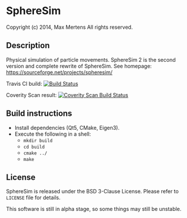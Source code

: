 
SphereSim
=========

Copyright (c) 2014, Max Mertens
All rights reserved.

Description
-----------

Physical simulation of particle movements.
SphereSim 2 is the second version and complete rewrite of SphereSim.
See homepage: https://sourceforge.net/projects/spheresim/

Travis CI build:
[![Build Status](https://travis-ci.org/jellysheep/spheresim.svg?branch=master)](https://travis-ci.org/jellysheep/spheresim)

Coverity Scan result:
[![Coverity Scan Build Status](https://scan.coverity.com/projects/1560/badge.svg)](https://scan.coverity.com/projects/1560)

Build instructions
------------------

* Install dependencies (Qt5, CMake, Eigen3).
* Execute the following in a shell:
  - `mkdir build`
  - `cd build`
  - `cmake ../`
  - `make`

License
-------

SphereSim is released under the BSD 3-Clause License.
Please refer to `LICENSE` file for details.

This software is still in alpha stage, so some things may still be unstable.
